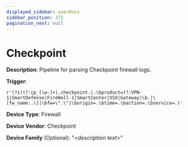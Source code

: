 ```yaml
---
displayed_sidebar: userDocs
sidebar_position: 372
pagination_next: null
---
```


# Checkpoint

**Description**: Pipeline for parsing Checkpoint firewall logs.

**Trigger**:

```REGEX
r'(?i)(?:cp_[\w-]+|.checkpoint.|.\bproduct=(?:VPN-1|SmartDefense|FireWall-1|SmartCenter|VSX|Gateway)\b.|\[fw_name:.\]|\bfw=\".\"|\borigin=.\btime=.\baction=.\bservice=.)'
```

**Device Type**: Firewall

**Device Vendor**: Checkpoint

**Device Family** (Optional): "&lt;_description text_&gt;"
